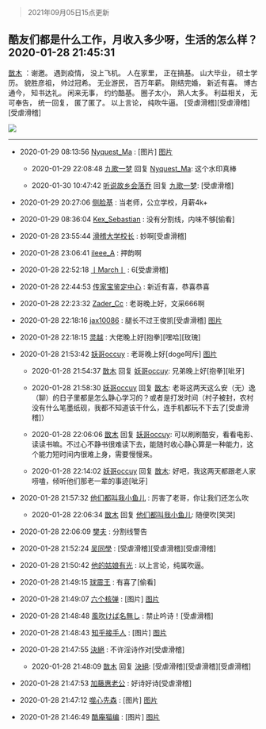 > 2021年09月05日15点更新
<link rel="stylesheet" href="https://cdn.jsdelivr.net/gh/taotie6/sampleJSON@main/css/photo_show.css">


 ## 酷友们都是什么工作，月收入多少呀，生活的怎么样？ 2020-01-28 21:45:31

 [㪚木](https://www.coolapk.com/feed/16137037?shareKey=MzA2N2ZmNWZlYTRkNjEzMTc1MjY~) ：谢邀。
遇到疫情，
没上飞机。
人在家里，
正在搞基。
山大毕业，
硕士学历。
貌胜彦祖，
帅过冠希。
无业游民，
百万年薪。
刚结完婚，
新近有喜。
博古通今，
知书达礼。
闲来无事，
约约酷基。
圈子太小，
熟人太多。
利益相关，
无可奉告，
统一回复，
匿了匿了。
以上言论<!--break-->，
纯吹牛逼。
[受虐滑稽][受虐滑稽][受虐滑稽] 

<div class="album">
<img class="img-item" src="http://image.coolapk.com/feed/2020/0128/21/1081091_7c01c407_9129_9475@1440x1365.jpeg" />
</div>

 ------- 

- 2020-01-29 08:13:56 [Nyquest_Ma](uid=3137495) : [图片] [图片](http://image.coolapk.com/feed/2020/0129/08/3137495_bd9a91b5_6836_143@690x742.jpeg)

    - 2020-01-29 22:08:48 [九歌一梦](uid=1071546) 回复 [Nyquest_Ma](uid=3137495): 这个水印真棒 

    - 2020-01-30 10:47:42 [听说故乡会落乔](uid=1377195) 回复 [九歌一梦](uid=1071546): [受虐滑稽] 

- 2020-01-29 20:27:06 [侧脸基](uid=1203657) : 当老师，公立学校，月薪4k+ 

- 2020-01-29 08:36:04 [Kex_Sebastian](uid=1854254) : 没有分割线，内味不够[偷看] 

- 2020-01-28 23:55:44 [滑稽大学校长](uid=862543) : 妙啊[受虐滑稽] 

- 2020-01-28 23:06:41 [ileee_A](uid=1747784) : 押韵啊 

- 2020-01-28 22:52:18 [丨March丨](uid=1139702) : 6[受虐滑稽] 

- 2020-01-28 22:44:53 [传家宝鉴定中心](uid=1537223) : 新近有喜，恭喜恭喜 

- 2020-01-28 22:23:32 [Zader_Cc](uid=1453125) : 老哥晚上好，文采666啊 

- 2020-01-28 22:18:16 [jax10086](uid=797822) : 腿长不过王俊凯[受虐滑稽] [图片](http://image.coolapk.com/feed/2020/0128/22/797822_59b1858e_1095_7309@1213x1080.jpeg)

- 2020-01-28 22:18:15 [灵越](uid=1324630) : 大佬晚上好[抱拳][嘿哈][玫瑰] 

- 2020-01-28 21:53:42 [妖哥occuy](uid=1388591) : 老哥晚上好[doge呵斥] [图片](http://image.coolapk.com/feed/2020/0128/21/1388591_d738325f_9621_7226@690x690.jpeg)

    - 2020-01-28 21:54:37 [㪚木](uid=1081091) 回复 [妖哥occuy](uid=1388591): 兄弟晚上好[抱拳][呲牙] 

    - 2020-01-28 21:58:30 [妖哥occuy](uid=1388591) 回复 [㪚木](uid=1081091): 老哥这两天这么安（无）逸（聊）的日子里都是怎么静心学习的？或者是打发时间（村子被封，农村没有什么笔墨纸砚，我都不知道该干什么，连手机都玩不下去了[受虐滑稽]） 

    - 2020-01-28 22:06:06 [㪚木](uid=1081091) 回复 [妖哥occuy](uid=1388591): 可以刷刷酷安，看看电影、读读书嘛。不过心不静书很难读下去，能随时收心静心算是一种能力，这个能力短时间内很难上身，需要慢慢来。 

    - 2020-01-28 22:14:02 [妖哥occuy](uid=1388591) 回复 [㪚木](uid=1081091): 好吧，我这两天都跟老人家唠嗑，倾听他们那老一辈的事迹[呲牙] 

- 2020-01-28 21:57:32 [他们都叫我小鱼儿](uid=616279) : 厉害了老哥，你让我们还怎么吹 

    - 2020-01-28 22:06:34 [㪚木](uid=1081091) 回复 [他们都叫我小鱼儿](uid=616279): 随便吹[笑哭] 

- 2020-01-28 22:06:09 [樊夫](uid=695890) : 分割线警告 

- 2020-01-28 21:52:24 [吴同學](uid=1320218) : [受虐滑稽][受虐滑稽][受虐滑稽] 

- 2020-01-28 21:50:42 [他的姑娘有光](uid=691103) : 以上言论，纯属吹逼。 

- 2020-01-28 21:49:15 [球震王](uid=1489788) : 有喜了[偷看] 

- 2020-01-28 21:49:07 [六个核弹](uid=2627358) : [图片] [图片](http://image.coolapk.com/feed/2020/0128/21/2627358_1ff459f5_9346_5684@198x198.jpeg)

- 2020-01-28 21:48:48 [風吹けば名無し](uid=780057) : 禁止吟诗！[受虐滑稽] 

- 2020-01-28 21:48:43 [知乎接手人](uid=1785267) : [图片] [图片](http://image.coolapk.com/feed/2019/1023/13/2469549_8661_8484@480x480.jpg)

- 2020-01-28 21:47:55 [決絕](uid=2288436) : 不许淫诗作对[受虐滑稽] 

    - 2020-01-28 21:48:09 [㪚木](uid=1081091) 回复 [決絕](uid=2288436): [受虐滑稽][受虐滑稽][受虐滑稽] 

- 2020-01-28 21:47:53 [加藤惠老公](uid=1266680) : 好诗好诗[受虐滑稽] 

- 2020-01-28 21:47:12 [噬心先森](uid=2495317) : [图片] [图片](http://image.coolapk.com/feed/2019/1008/22/2633089_20430a29_6153_024@300x288.gif)

- 2020-01-28 21:46:49 [酷庵猫编](uid=1755356) : [图片] [图片](http://image.coolapk.com/feed/2020/0111/21/656289_5b36b1cd_9580_5282@408x371.png)

